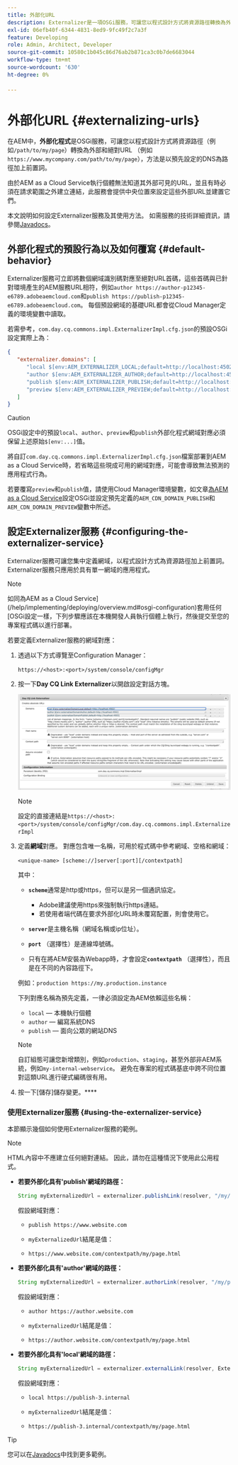 ```yaml
---
title: 外部化URL
description: Externalizer是一項OSGi服務，可讓您以程式設計方式將資源路徑轉換為外部和絕對URL。
exl-id: 06efb40f-6344-4831-8ed9-9fc49f2c7a3f
feature: Developing
role: Admin, Architect, Developer
source-git-commit: 10580c1b045c86d76ab2b871ca3c0b7de6683044
workflow-type: tm+mt
source-wordcount: '630'
ht-degree: 0%

---
```


# 外部化URL {#externalizing-urls}

在AEM中，**外部化程式**&#x200B;是OSGi服務，可讓您以程式設計方式將資源路徑（例如`/path/to/my/page`）轉換為外部和絕對URL （例如`https://www.mycompany.com/path/to/my/page`），方法是以預先設定的DNS為路徑加上前置詞。

由於AEM as a Cloud Service執行個體無法知道其外部可見的URL，並且有時必須在請求範圍之外建立連結，此服務會提供中央位置來設定這些外部URL並建置它們。

本文說明如何設定Externalizer服務及其使用方法。 如需服務的技術詳細資訊，請參閱[Javadocs](https://www.adobe.io/experience-manager/reference-materials/cloud-service/javadoc/com/day/cq/commons/Externalizer.html)。

## 外部化程式的預設行為以及如何覆寫 {#default-behavior}

Externalizer服務可立即將數個網域識別碼對應至絕對URL首碼，這些首碼與已針對環境產生的AEM服務URL相符，例如`author https://author-p12345-e6789.adobeaemcloud.com`和`publish https://publish-p12345-e6789.adobeaemcloud.com`。 每個預設網域的基礎URL都會從Cloud Manager定義的環境變數中讀取。

若需參考，`com.day.cq.commons.impl.ExternalizerImpl.cfg.json`的預設OSGi設定實際上為：

```json
{
   "externalizer.domains": [
      "local $[env:AEM_EXTERNALIZER_LOCAL;default=http://localhost:4502]",
      "author $[env:AEM_EXTERNALIZER_AUTHOR;default=http://localhost:4502]",
      "publish $[env:AEM_EXTERNALIZER_PUBLISH;default=http://localhost:4503]",
      "preview $[env:AEM_EXTERNALIZER_PREVIEW;default=http://localhost:4503]"
   ]
}
```

>[!CAUTION]
>
>OSGi設定中的預設`local`、`author`、`preview`和`publish`外部化程式網域對應必須保留上述原始`$[env:...]`值。
>
>將自訂`com.day.cq.commons.impl.ExternalizerImpl.cfg.json`檔案部署到AEM as a Cloud Service時，若省略這些現成可用的網域對應，可能會導致無法預測的應用程式行為。

若要覆寫`preview`和`publish`值，請使用Cloud Manager環境變數，如文章[為AEM as a Cloud Service](/help/implementing/deploying/configuring-osgi.md#cloud-manager-api-format-for-setting-properties)設定OSGi並設定預先定義的`AEM_CDN_DOMAIN_PUBLISH`和`AEM_CDN_DOMAIN_PREVIEW`變數中所述。

## 設定Externalizer服務 {#configuring-the-externalizer-service}

Externalizer服務可讓您集中定義網域，以程式設計方式為資源路徑加上前置詞。 Externalizer服務只應用於具有單一網域的應用程式。

>[!NOTE]
>
>如同為AEM as a Cloud Service](/help/implementing/deploying/overview.md#osgi-configuration)套用任何[OSGi設定一樣，下列步驟應該在本機開發人員執行個體上執行，然後提交至您的專案程式碼以進行部署。

若要定義Externalizer服務的網域對應：

1. 透過以下方式導覽至Configuration Manager：

   `https://<host>:<port>/system/console/configMgr`

1. 按一下&#x200B;**Day CQ Link Externalizer**&#x200B;以開啟設定對話方塊。

   ![外部化程式OSGi設定](./assets/externalizer-osgi.png)

   >[!NOTE]
   >
   >設定的直接連結是`https://<host>:<port>/system/console/configMgr/com.day.cq.commons.impl.ExternalizerImpl`

1. 定義&#x200B;**網域**&#x200B;對應。 對應包含唯一名稱，可用於程式碼中參考網域、空格和網域：

   `<unique-name> [scheme://]server[:port][/contextpath]`

   其中：

   * **`scheme`**&#x200B;通常是http或https，但可以是另一個通訊協定。

      * Adobe建議使用https來強制執行https連結。
      * 若使用者端代碼在要求外部化URL時未覆寫配置，則會使用它。

   * **`server`**&#x200B;是主機名稱（網域名稱或ip位址）。
   * **`port`** （選擇性）是連線埠號碼。
   * 只有在將AEM安裝為Webapp時，才會設定&#x200B;**`contextpath`** （選擇性），而且是在不同的內容路徑下。

   例如：`production https://my.production.instance`

   下列對應名稱為預先定義，一律必須設定為AEM依賴這些名稱：

   * `local` — 本機執行個體
   * `author` — 編寫系統DNS
   * `publish` — 面向公眾的網站DNS

   >[!NOTE]
   >
   >自訂組態可讓您新增類別，例如`production`、`staging`，甚至外部非AEM系統，例如`my-internal-webservice`。 避免在專案的程式碼基底中跨不同位置對這類URL進行硬式編碼很有用。

1. 按一下[儲存]儲存變更。****

### 使用Externalizer服務 {#using-the-externalizer-service}

本節顯示幾個如何使用Externalizer服務的範例。

>[!NOTE]
>
>HTML內容中不應建立任何絕對連結。 因此，請勿在這種情況下使用此公用程式。

* **若要外部化具有&#39;publish&#39;網域的路徑：**

  ```java
  String myExternalizedUrl = externalizer.publishLink(resolver, "/my/page") + ".html";
  ```

  假設網域對應：

   * `publish https://www.website.com`

   * `myExternalizedUrl`結尾是值：

   * `https://www.website.com/contextpath/my/page.html`

* **若要外部化具有&#39;author&#39;網域的路徑：**

  ```java
  String myExternalizedUrl = externalizer.authorLink(resolver, "/my/page") + ".html";
  ```

  假設網域對應：

   * `author https://author.website.com`

   * `myExternalizedUrl`結尾是值：

   * `https://author.website.com/contextpath/my/page.html`

* **若要外部化具有&#39;local&#39;網域的路徑：**

  ```java
  String myExternalizedUrl = externalizer.externalLink(resolver, Externalizer.LOCAL, "/my/page") + ".html";
  ```

  假設網域對應：

   * `local https://publish-3.internal`

   * `myExternalizedUrl`結尾是值：

   * `https://publish-3.internal/contextpath/my/page.html`

>[!TIP]
>
>您可以在[Javadocs](https://www.adobe.io/experience-manager/reference-materials/cloud-service/javadoc/com/day/cq/commons/Externalizer.html)中找到更多範例。
